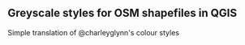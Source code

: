 ## Greyscale styles for OSM shapefiles in QGIS

Simple translation of @charleyglynn's colour styles
